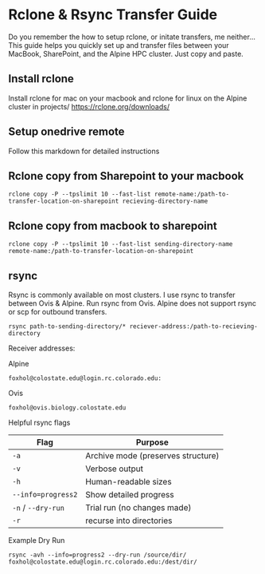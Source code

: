 # Rclone & Rsync Transfer Guide
Do you remember the how to setup rclone, or initate transfers, me neither... This guide helps you quickly set up and transfer files between your MacBook, SharePoint, and the Alpine HPC cluster. Just copy and paste.

## Install rclone
Install rclone for mac on your macbook and rclone for linux on the Alpine cluster in projects/ https://rclone.org/downloads/
 
## Setup onedrive remote
Follow this markdown for detailed instructions

## Rclone copy from Sharepoint to your macbook
```
rclone copy -P --tpslimit 10 --fast-list remote-name:/path-to-transfer-location-on-sharepoint recieving-directory-name
```

## Rclone copy from macbook to sharepoint
```
rclone copy -P --tpslimit 10 --fast-list sending-directory-name remote-name:/path-to-transfer-location-on-sharepoint
```

## rsync
Rsync is commonly available on most clusters. I use rsync to transfer between Ovis & Alpine. Run rsync from Ovis. Alpine does not support rsync or scp for outbound transfers. 
```
rsync path-to-sending-directory/* reciever-address:/path-to-recieving-directory
```

Receiver addresses:

Alpine
```
foxhol@colostate.edu@login.rc.colorado.edu:
```
Ovis
```
foxhol@ovis.biology.colostate.edu
```

Helpful rsync flags

| Flag               | Purpose                            |
| ------------------ | ---------------------------------- |
| `-a`               | Archive mode (preserves structure) |
| `-v`               | Verbose output                     |
| `-h`               | Human-readable sizes               |
| `--info=progress2` | Show detailed progress             |
| `-n` / `--dry-run` | Trial run (no changes made)        |
| `-r`               | recurse into directories           |

Example Dry Run
```
rsync -avh --info=progress2 --dry-run /source/dir/ foxhol@colostate.edu@login.rc.colorado.edu:/dest/dir/
```


